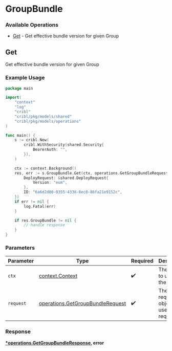 # GroupBundle

### Available Operations

* [Get](#get) - Get effective bundle version for given Group

## Get

Get effective bundle version for given Group

### Example Usage

```go
package main

import(
	"context"
	"log"
	"cribl"
	"cribl/pkg/models/shared"
	"cribl/pkg/models/operations"
)

func main() {
    s := cribl.New(
        cribl.WithSecurity(shared.Security{
            BearerAuth: "",
        }),
    )

    ctx := context.Background()
    res, err := s.GroupBundle.Get(ctx, operations.GetGroupBundleRequest{
        DeployRequest: &shared.DeployRequest{
            Version: "eum",
        },
        ID: "6a6d2d00-0355-4338-8ec0-86fa21e9152c",
    })
    if err != nil {
        log.Fatal(err)
    }

    if res.GroupBundle != nil {
        // handle response
    }
}
```

### Parameters

| Parameter                                                                            | Type                                                                                 | Required                                                                             | Description                                                                          |
| ------------------------------------------------------------------------------------ | ------------------------------------------------------------------------------------ | ------------------------------------------------------------------------------------ | ------------------------------------------------------------------------------------ |
| `ctx`                                                                                | [context.Context](https://pkg.go.dev/context#Context)                                | :heavy_check_mark:                                                                   | The context to use for the request.                                                  |
| `request`                                                                            | [operations.GetGroupBundleRequest](../../models/operations/getgroupbundlerequest.md) | :heavy_check_mark:                                                                   | The request object to use for the request.                                           |


### Response

**[*operations.GetGroupBundleResponse](../../models/operations/getgroupbundleresponse.md), error**

